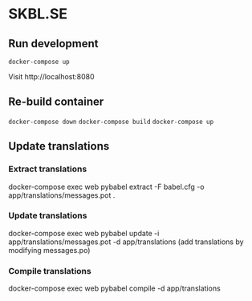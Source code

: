 # SKBL.SE

## Run development

`docker-compose up`

Visit http://localhost:8080

## Re-build container
`docker-compose down`
`docker-compose build`
`docker-compose up`

## Update translations

### Extract translations
docker-compose exec web pybabel extract -F babel.cfg -o app/translations/messages.pot .

### Update translations
docker-compose exec web pybabel update -i app/translations/messages.pot -d app/translations
(add translations by modifying messages.po)

### Compile translations
docker-compose exec web pybabel compile -d app/translations
